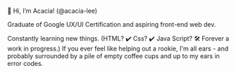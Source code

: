 👋 Hi, I’m Acacia! (@acacia-lee)

Graduate of Google UX/UI Certification and aspiring front-end web dev.

Constantly learning new things. (HTML? ✔️ Css? ✔️ Java Script? 🛠️ Forever a work in progress.) 
If you ever feel like helping out a rookie, I'm all ears - and probably surrounded by a pile of empty coffee cups and up to my ears in error codes.
